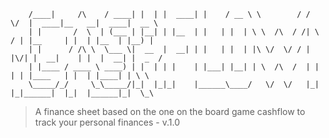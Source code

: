 
        /____|     /\    / ____| |  | |  ____| |    / __ \ \        / /  \/  |  ____|__   __|  ____|  __ \ 
        | |       /  \  | (___ | |__| | |__  | |   | |  | \ \  /\  / /| \  / | |__     | |  | |__  | |__) |
        | |      / /\ \  \___ \|  __  |  __| | |   | |  | |\ \/  \/ / | |\/| |  __|    | |  |  __| |  _  / 
        | |____ / ____ \ ____) | |  | | |    | |___| |__| | \  /\  /  | |  | | |____   | |  | |____| | \ \ 
        \_____/_/     \_\_____/|_|  |_|_|    |______\____/   \/  \/   |_|  |_|______|  |_|  |______|_|  \_\


> A finance sheet based on the one on the board game cashflow to track your personal finances - v.1.0


